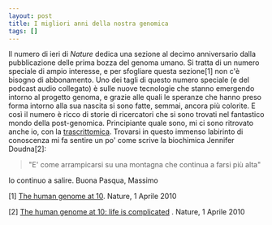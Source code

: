 ```yaml
---
layout: post
title: I migliori anni della nostra genomica
tags: []
---
```


Il numero di ieri di *Nature* dedica una sezione al decimo anniversario dalla pubblicazione delle prima bozza del genoma umano. Si tratta di un numero speciale di ampio interesse, e per sfogliare questa sezione[1] non c'è bisogno di abbonamento. Uno dei tagli di questo numero speciale (e del podcast audio collegato) è sulle nuove tecnologie che stanno emergendo intorno al progetto genoma, e grazie alle quali le speranze che hanno preso forma intorno alla sua nascita si sono fatte, semmai, ancora più colorite. E così il numero è ricco di storie di ricercatori che si sono trovati nel fantastico mondo della post-genomica.
Principiante quale sono, mi ci sono ritrovato anche io, con la [trascrittomica](http://www.galileonet.it/postdoc/?c=Omics). Trovarsi in questo immenso labirinto di conoscenza mi fa sentire un po' come scrive la biochimica Jennifer Doudna[2]:

> "E' come arrampicarsi su una montagna che continua a farsi più alta"

Io continuo a salire.
Buona Pasqua,
Massimo

[1] [The human genome at 10](http://www.nature.com/news/specials/humangenome/index.html). Nature, 1 Aprile 2010

[2] [The human genome at 10: life is complicated](http://dx.doi/org/10.1038/464664a) . Nature, 1 Aprile 2010
